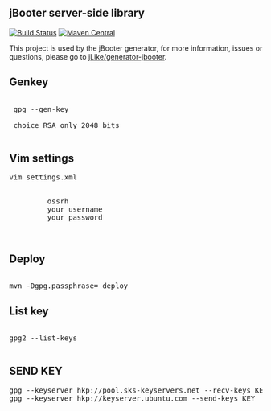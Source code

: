 jBooter server-side library
----------------------------

[![Build Status][travis-image]][travis-url] [![Maven Central](https://maven-badges.herokuapp.com/maven-central/io.github.jLike/jbooter/badge.svg)](https://maven-badges.herokuapp.com/maven-central/io.github.jLike/jbooter)

This project is used by the jBooter generator, for more information, issues or questions, please go to [jLike/generator-jbooter](https://github.com/jLike/generator-jbooter).

[travis-image]: https://travis-ci.org/jLike/jbooter.svg?branch=master
[travis-url]: https://travis-ci.org/jLike/jbooter


## Genkey

<pre>

 gpg --gen-key
 
 choice RSA only 2048 bits

</pre>

## Vim settings

<pre>
vim settings.xml

 <server>
         <id>ossrh</id>
         <username>your username </username>
         <password>your password </password>
 </server>
 
</pre>

## Deploy
<pre>

mvn -Dgpg.passphrase=<your passphase> deploy
</pre>

## List key

<pre>

gpg2 --list-keys

</pre>

## SEND KEY
<pre>
gpg --keyserver hkp://pool.sks-keyservers.net --recv-keys KEY
gpg --keyserver hkp://keyserver.ubuntu.com --send-keys KEY
</pre>